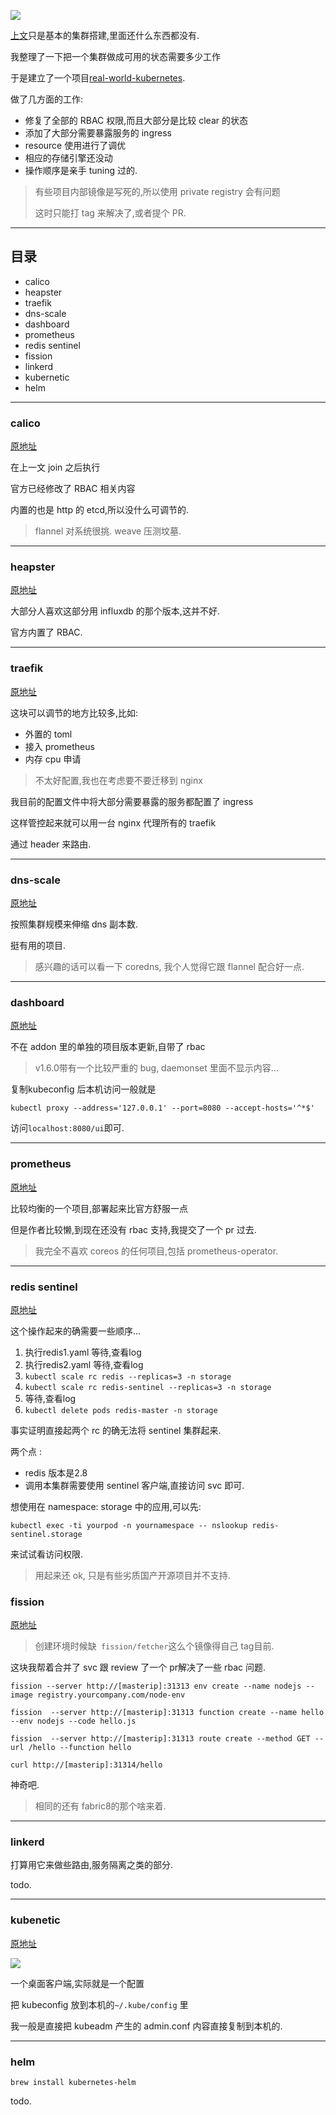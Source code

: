 ![](https://o4dyfn0ef.qnssl.com/image/2016-09-29-Screen%20Shot%202016-09-29%20at%2012.26.11.png?imageView2/2/h/200) 

[上文](https://www.slahser.com/2017/05/02/real-world-kubernetes/)只是基本的集群搭建,里面还什么东西都没有. 

我整理了一下把一个集群做成可用的状态需要多少工作 

于是建立了一个项目[real-world-kubernetes](https://github.com/Slahser/real-world-kubernetes). 

做了几方面的工作: 

- 修复了全部的 RBAC 权限,而且大部分是比较 clear 的状态
- 添加了大部分需要暴露服务的 ingress
- resource 使用进行了调优
- 相应的存储引擎还没动
- 操作顺序是亲手 tuning 过的. 

> 有些项目内部镜像是写死的,所以使用 private registry 会有问题 
> 
> 这时只能打 tag 来解决了,或者提个 PR. 

- - - - -- 

## 目录 

- calico
- heapster
- traefik
- dns-scale
- dashboard
- prometheus
- redis sentinel
- fission
- linkerd
- kubernetic
- helm

- - - - --- 

### calico 

[原地址](http://docs.projectcalico.org/v2.2/getting-started/kubernetes/installation/hosted/kubeadm/1.6/calico.yaml) 

在上一文 join 之后执行 

官方已经修改了 RBAC 相关内容 

内置的也是 http 的 etcd,所以没什么可调节的. 

> flannel 对系统很挑. weave 压测坟墓. 

- - - - -- 

### heapster 

[原地址](https://github.com/kubernetes/heapster/blob/master/deploy/kube-config/standalone/heapster-controller.yaml) 

大部分人喜欢这部分用 influxdb 的那个版本,这并不好. 

官方内置了 RBAC. 

- - - - -- 

### traefik 

[原地址](https://github.com/containous/traefik/blob/master/examples/k8s/traefik-with-rbac.yaml) 

这块可以调节的地方比较多,比如: 

- 外置的 toml
- 接入 prometheus
- 内存 cpu 申请

> 不太好配置,我也在考虑要不要迁移到 nginx 

我目前的配置文件中将大部分需要暴露的服务都配置了 ingress 

这样管控起来就可以用一台 nginx 代理所有的 traefik 

通过 header 来路由. 

- - - - -- 

### dns-scale 

[原地址](https://github.com/kubernetes/kubernetes/tree/master/cluster/addons/dns-horizontal-autoscaler)

按照集群规模来伸缩 dns 副本数. 

挺有用的项目.

> 感兴趣的话可以看一下 coredns, 我个人觉得它跟 flannel 配合好一点.  

- - - - -- 

### dashboard 

[原地址](https://github.com/kubernetes/dashboard)

不在 addon 里的单独的项目版本更新,自带了 rbac 

> v1.6.0带有一个比较严重的 bug, daemonset 里面不显示内容... 

复制kubeconfig 后本机访问一般就是 

`kubectl proxy --address='127.0.0.1' --port=8080 --accept-hosts='^*$'`

访问`localhost:8080/ui`即可. 

- - - - -- 

### prometheus 

[原地址](https://github.com/giantswarm/kubernetes-prometheus)

比较均衡的一个项目,部署起来比官方舒服一点 

但是作者比较懒,到现在还没有 rbac 支持,我提交了一个 pr 过去. 

> 我完全不喜欢 coreos 的任何项目,包括 prometheus-operator. 

- - - - -- 

### redis sentinel 

[原地址](https://github.com/kubernetes/kubernetes/tree/master/examples/storage/redis) 

这个操作起来的确需要一些顺序... 

1. 执行redis1.yaml 等待,查看log
2. 执行redis2.yaml 等待,查看log
3. `kubectl scale rc redis --replicas=3 -n storage`
4. `kubectl scale rc redis-sentinel --replicas=3 -n storage`
5. 等待,查看log
6. `kubectl delete pods redis-master -n storage`

事实证明直接起两个 rc 的确无法将 sentinel 集群起来. 

两个点 : 

- redis 版本是2.8
- 调用本集群需要使用 sentinel 客户端,直接访问 svc 即可. 

想使用在 namespace: storage 中的应用,可以先: 

`kubectl exec -ti yourpod -n yournamespace -- nslookup redis-sentinel.storage` 

来试试看访问权限. 

> 用起来还 ok, 只是有些劣质国产开源项目并不支持. 

### fission 

[原地址](https://github.com/fission/fission)

> 创建环境时候缺` fission/fetcher`这么个镜像得自己 tag目前. 

这块我帮着合并了 svc 跟 review 了一个 pr解决了一些 rbac 问题. 

```
fission --server http://[masterip]:31313 env create --name nodejs --image registry.yourcompany.com/node-env

fission  --server http://[masterip]:31313 function create --name hello --env nodejs --code hello.js

fission  --server http://[masterip]:31313 route create --method GET --url /hello --function hello

curl http://[masterip]:31314/hello
```

神奇吧. 

> 相同的还有 fabric8的那个啥来着. 

- - - - --

### linkerd 

打算用它来做些路由,服务隔离之类的部分. 

todo. 

- - - - - 

### kubenetic 

[原地址](https://kubernetic.com)
 
![](https://o4dyfn0ef.qnssl.com/image/2017-05-04-E399F559-E814-4181-85F9-509DC1110BB1.png?imageView2/2/h/300) 

一个桌面客户端,实际就是一个配置 

把 kubeconfig 放到本机的`~/.kube/config` 里 

我一般是直接把 kubeadm 产生的 admin.conf 内容直接复制到本机的. 

- - - - --- 

### helm 

`brew install kubernetes-helm`

todo. 